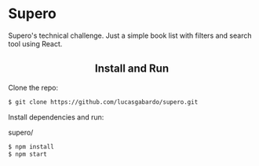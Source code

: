 # Supero
Supero's technical challenge. Just a simple book list with filters and search tool using React.

<h2 align="center">Install and Run</h2>

Clone the repo:
```bash
$ git clone https://github.com/lucasgabardo/supero.git
```

Install dependencies and run:

supero/

```bash
$ npm install
$ npm start
```
